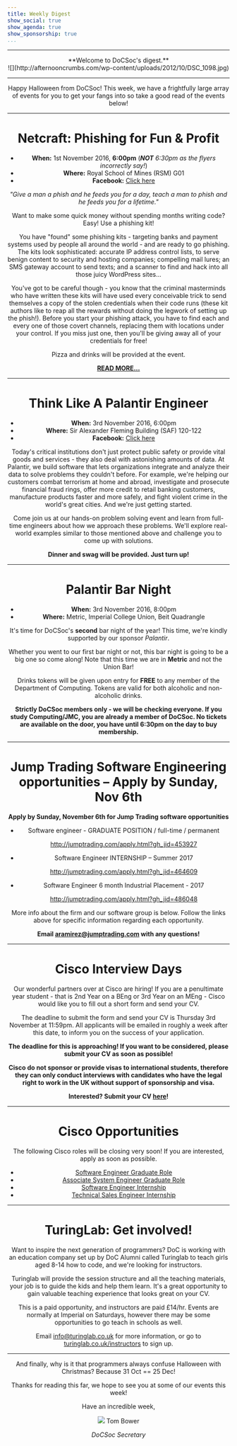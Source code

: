 ```yaml
---
title: Weekly Digest
show_social: true
show_agenda: true
show_sponsorship: true
...
```


---

<center>**Welcome to DoCSoc's digest.**</center>

<center>![](http://afternooncrumbs.com/wp-content/uploads/2012/10/DSC_1098.jpg)

---

Happy Halloween from DoCSoc! This week, we have a frightfully large array of events for you to get your fangs into so take a good read of the events below!

---

# Netcraft: Phishing for Fun & Profit

* **When:** 1st November 2016, **6:00pm** (***NOT*** *6:30pm as the flyers incorrectly say!*)
* **Where:** Royal School of Mines (RSM) G01
* **Facebook:** [Click here](https://www.facebook.com/events/1192142094162007/)

*"Give a man a phish and he feeds you for a day, teach a man to phish and he feeds you for a lifetime."*

Want to make some quick money without spending months writing code? Easy! Use a phishing kit!

You have "found" some phishing kits - targeting banks and payment systems used by people all around the world - and are ready to go phishing. The kits look sophisticated: accurate IP address control lists, to serve benign content to security and hosting companies; compelling mail lures; an SMS gateway account to send texts; and a scanner to find and hack into all those juicy WordPress sites...

You've got to be careful though - you know that the criminal masterminds who have written these kits will have used every conceivable trick to send themselves a copy of the stolen credentials when their code runs (these kit authors like to reap all the rewards without doing the legwork of setting up the phish!). Before you start your phishing attack, you have to find each and every one of those covert channels, replacing them with locations under your control. If you miss just one, then you'll be giving away all of your credentials for free!

Pizza and drinks will be provided at the event.

**[READ MORE...](https://www.facebook.com/events/1192142094162007/)**

---

# Think Like A Palantir Engineer

* **When:** 3rd November 2016, 6:00pm
* **Where:** Sir Alexander Fleming Building (SAF) 120-122
* **Facebook:** [Click here](https://www.facebook.com/events/1213784412028783/)

Today's critical institutions don't just protect public safety or provide vital goods and services - they also deal with astonishing amounts of data.  At Palantir, we build software that lets organizations integrate and analyze their data to solve problems they couldn't before.  For example, we're helping our customers combat terrorism at home and abroad, investigate and prosecute financial fraud rings, offer more credit to retail banking customers, manufacture products faster and more safely, and fight violent crime in the world's great cities.  And we're just getting started.

Come join us at our hands-on problem solving event and learn from full-time engineers about how we approach these problems.  We'll explore real-world examples similar to those mentioned above and challenge you to come up with solutions.

**Dinner and swag will be provided. Just turn up!**

---

# Palantir Bar Night

* **When:** 3rd November 2016, 8:00pm
* **Where:** Metric, Imperial College Union, Beit Quadrangle

It's time for DoCSoc's **second** bar night of the year! This time, we're kindly supported by our sponsor *Palantir*.

Whether you went to our first bar night or not, this bar night is going to be a big one so come along! Note that this time we are in **Metric** and not the Union Bar! 

Drinks tokens will be given upon entry for **FREE** to any member of the Department of Computing. Tokens are valid for both alcoholic and non-alcoholic drinks.

**Strictly DoCSoc members only - we will be checking everyone. If you study Computing/JMC, you are already a member of DoCSoc. No tickets are available on the door, you have until 6:30pm on the day to buy membership.**

---

# Jump Trading Software Engineering opportunities – Apply by Sunday, Nov 6th

**Apply by Sunday, November 6th for Jump Trading software opportunities**

* Software engineer - GRADUATE POSITION / full-time / permanent

  http://jumptrading.com/apply.html?gh_jid=453927
* Software Engineer INTERNSHIP – Summer 2017

  http://jumptrading.com/apply.html?gh_jid=464609
* Software Engineer 6 month Industrial Placement - 2017

  http://jumptrading.com/apply.html?gh_jid=486048

More info about the firm and our software group is below. Follow the links above for specific information regarding each opportunity.

**Email aramirez@jumptrading.com with any questions!**

---

# Cisco Interview Days

Our wonderful partners over at Cisco are hiring! If you are a penultimate year student - that is 2nd Year on a BEng or 3rd Year on an MEng - Cisco would like you to fill out a short form and send your CV. 

The deadline to submit the form and send your CV is Thursday 3rd November at 11:59pm. All applicants will be emailed in roughly a week after this date, to inform you on the success of your application.

**The deadline for this is approaching! If you want to be considered, please submit your CV as soon as possible!**

**Cisco do not sponsor or provide visas to international students, therefore they can only conduct interviews with candidates who have the legal right to work in the UK without support of sponsorship and visa.**

**Interested? Submit your CV [here](https://docs.google.com/forms/d/e/1FAIpQLSeiESaPfKF9Jhb4wVQoJhCXxuHu7PKP6UdY6MbcbPODTLWuMw/viewform)!**

---

# Cisco Opportunities

The following Cisco roles will be closing very soon! If you are interested, apply as soon as possible.

* [Software Engineer Graduate Role](https://jobs.cisco.com/job/Uxbridge-Graduate-Software-Engineer-%28Fulltime%29-FelthamUxbridge%2C-UK/365442800)
* [Associate System Engineer Graduate Role](https://jobs.cisco.com/job/London-Associate-Systems-Engineer-%28Full-Time%29-Sales-%28UK%29/363413700/)
* [Software Engineer Internship](https://jobs.cisco.com/job/Uxbridge-Software-Engineering-and-Test-Internships-%28Uxbridge-or-Feltham%29/361604800)
* [Technical Sales Engineer Internship](https://jobs.cisco.com/job/London-Technical-Sales-Engineer-%28Intern%29-UK/366905900/)

---

# TuringLab: Get involved!

Want to inspire the next generation of programmers? DoC is working with an education company set up by DoC Alumni called Turinglab  to teach girls aged 8-14 how to code, and we're looking for instructors.

Turinglab will provide the session structure and all the teaching materials, your job is to guide the kids and help them learn. It's a great opportunity to gain valuable teaching experience that looks great on your CV.

This is a paid opportunity, and instructors are paid £14/hr. Events are normally at Imperial on Saturdays, however there may be some opportunities to go teach in schools as well.

Email info@turinglab.co.uk for more information, or go to [turinglab.co.uk/instructors](http://turinglab.co.uk/instructors) to sign up.

---

And finally, why is it that programmers always confuse Halloween with Christmas? Because 31 Oct == 25 Dec!

Thanks for reading this far, we hope to see you at some of our events this week!

Have an incredible week,

[![](http://i.imgur.com/mwEtDPb.png)](https://www.fb.com/thomas.bower.738) Tom Bower

*DoCSoc Secretary*